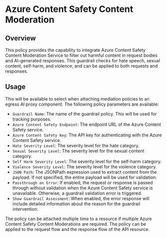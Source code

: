 # Azure Content Safety Content Moderation

## Overview

This policy provides the capability to integrate Azure Content Safety Content Moderation Service to filter out harmful content in request bodies and AI-generated responses. This guardrail checks for hate speech, sexual content, self-harm, and violence, and can be applied to both requests and responses.

## Usage

This will be available to select when attaching mediation policies to an egress AI proxy component. The following policy parameters are available:

- `Guardrail Name`: The name of the guardrail policy. This will be used for tracking purposes.
- `Azure Content Safety Endpoint`: The endpoint URL of the Azure Content Safety service.
- `Azure Content Safety Key`: The API key for authenticating with the Azure Content Safety service.
- `Hate Severity Level`: The severity level for the hate category.
- `Sexual Severity Level`: The severity level for the sexual content category.
- `Self Harm Severity Level`: The severity level for the self-harm category.
- `Violence Severity Level`: The severity level for the violence category.
- `JSON Path`: The JSONPath expression used to extract content from the payload. If not specified, the entire payload will be used for validation.
- `Passthrough on Error`: If enabled, the request or response is passed through without validation when the Azure Content Safety service is unavailable. Otherwise, a guardrail validation error is triggered.
- `Show Guardrail Assessment`: When enabled, the error response will include detailed information about the reason for the guardrail intervention.

The policy can be attached multiple time to a resource if multiple Azure Content Safety Content Moderations are required. The policy can be applied to the request flow and the response flow of the API resource.

